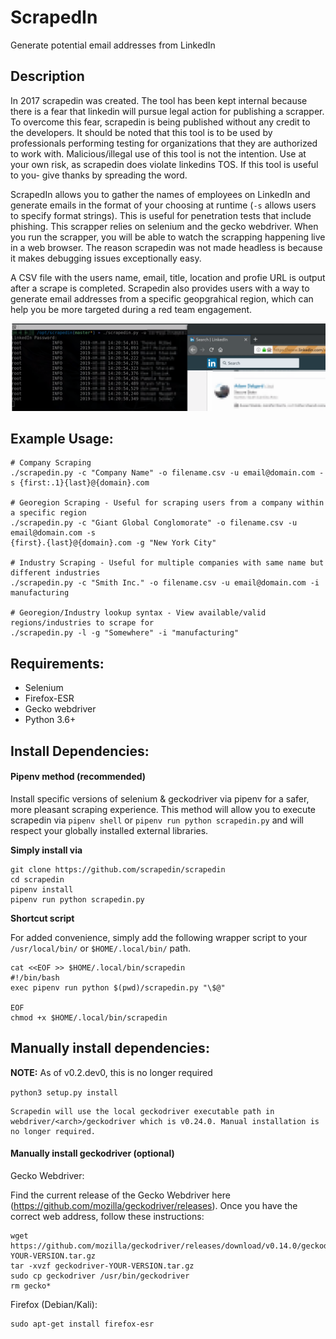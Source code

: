 # ScrapedIn
Generate potential email addresses from LinkedIn

## Description
In 2017 scrapedin was created. The tool has been kept internal because there is a fear that linkedin will pursue legal action for publishing a scrapper. To overcome this fear, scrapedin is being published without any credit to the developers. It should be noted that this tool is to be used by professionals performing testing for organizations that they are authorized to work with. Malicious/illegal use of this tool is not the intention. Use at your own risk, as scrapedin does violate linkedins TOS. If this tool is useful to you- give thanks by spreading the word.

ScrapedIn allows you to gather the names of employees on LinkedIn and generate emails in the format of your choosing at runtime (`-s` allows users to specify format strings).  This is useful for penetration tests that include phishing. This scrapper relies on selenium and the gecko webdriver. When you run the scrapper, you will be able to watch the scrapping happening live in a web browser. The reason scrapedin was not made headless is because it makes debugging issues exceptionally easy.

A CSV file with the users name, email, title, location and profie URL is output after a scrape is completed. Scrapedin also provides users with a way to generate email addresses from a specific geopgrahical region, which can help you be more targeted during a red team engagement.

![scrapedin running](example/scrapedin_example.png "scrapedin running")


## Example Usage:
```
# Company Scraping
./scrapedin.py -c "Company Name" -o filename.csv -u email@domain.com -s {first:.1}{last}@{domain}.com

# Georegion Scraping - Useful for scraping users from a company within a specific region
./scrapedin.py -c "Giant Global Conglomorate" -o filename.csv -u email@domain.com -s
{first}.{last}@{domain}.com -g "New York City"

# Industry Scraping - Useful for multiple companies with same name but different industries
./scrapedin.py -c "Smith Inc." -o filename.csv -u email@domain.com -i manufacturing

# Georegion/Industry lookup syntax - View available/valid regions/industries to scrape for
./scrapedin.py -l -g "Somewhere" -i "manufacturing"
```

## Requirements:
* Selenium
* Firefox-ESR
* Gecko webdriver
* Python 3.6+


## Install Dependencies:

#### Pipenv method (recommended)

Install specific versions of selenium & geckodriver via pipenv for a safer, more pleasant scraping experience. This method will allow you to execute scrapedin via `pipenv shell` or `pipenv run python scrapedin.py` and will respect your globally installed external libraries.

**Simply install via**

```
git clone https://github.com/scrapedin/scrapedin
cd scrapedin
pipenv install
pipenv run python scrapedin.py 
```

**Shortcut script**

For added convenience, simply add the following wrapper script to your `/usr/local/bin/` or `$HOME/.local/bin/` path.

```
cat <<EOF >> $HOME/.local/bin/scrapedin
#!/bin/bash
exec pipenv run python $(pwd)/scrapedin.py "\$@"

EOF
chmod +x $HOME/.local/bin/scrapedin
```

## Manually install dependencies:

**NOTE:** As of v0.2.dev0, this is no longer required

`python3 setup.py install`

```
Scrapedin will use the local geckodriver executable path in webdriver/<arch>/geckodriver which is v0.24.0. Manual installation is no longer required.
```

#### Manually install geckodriver (optional)
Gecko Webdriver:

Find the current release of the Gecko Webdriver here (https://github.com/mozilla/geckodriver/releases).  Once you have the correct web address, follow these instructions:

	wget https://github.com/mozilla/geckodriver/releases/download/v0.14.0/geckodriver-YOUR-VERSION.tar.gz
	tar -xvzf geckodriver-YOUR-VERSION.tar.gz
	sudo cp geckodriver /usr/bin/geckodriver
	rm gecko*

Firefox (Debian/Kali):


	sudo apt-get install firefox-esr
